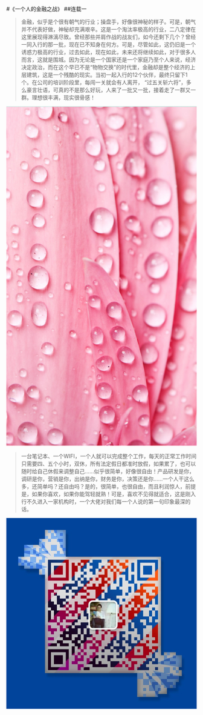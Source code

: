 #《一个人的金融之战》
##连载一
>金融，似乎是个很有朝气的行业；操盘手，好像很神秘的样子。可是，朝气并不代表好做，神秘却充满艰辛。这是一个淘汰率极高的行业，二八定律在这里展现得淋漓尽致。曾经那些并肩作战的战友们，如今还剩下几个？曾经一同入行的那一批，现在已不知身在何方。可是，尽管如此，这仍旧是一个诱惑力极高的行业，过去如此，现在如此，未来还将继续如此，对于很多人而言，这就是围城。因为无论是一个国家还是一个家庭乃至个人来说，经济决定政治，而在这个早已不是“物物交换”的时代里，金融却是整个经济的上层建筑，这是一个残酷的现实。当初一起入行的12个伙伴，最终只留下1个。在公司的培训阶段里，每闯一关就会有人离开， “过五关斩六将”，多么豪言壮语，可真的不是那么好玩，人来了一批又一批，接着走了一群又一群。理想很丰满，现实很骨感！﻿﻿﻿﻿

![](./_image/02-04.jpg)
>一台笔记本、一个WIFI，一个人就可以完成整个工作，每天的正常工作时间只需要四、五个小时，双休，所有法定假日都准时放假，如果累了，也可以随时给自己休假来调整自己……似乎很简单，好像很自由！产品研发是你，调研是你，营销是你，出纳是你，财务是你，决策还是你……一个人干这么多，还简单吗？还自由吗？是的，很简单，也很自由，而且利润惊人，前提是，如果你喜欢，如果你能驾轻就熟！可是，喜欢不见得就适合，这是刚入行不久进入一家机构时，一个大佬对我们每一个人说的第一句印象最深的话。﻿﻿﻿﻿﻿﻿

![](./_image/weixinerweima.jpeg)

